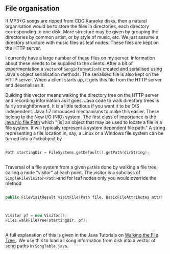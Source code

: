 
##  File organisation 


If MP3+G songs are ripped from CDG Karaoke disks, then
      a natural organisation would be to store the files in
      directories, each directory corresponding to one disk.
      More structure may be given by grouping the directories
      by common artist, or by style of music, etc.
      We just assume a directory structure with music files
      as leaf nodes. These files are kept on the HTTP server.


I currently have a large number of these files on my server.
      Information about these needs to be supplied to the clients.
      After a bit of experimentation a `Vector`of `SongInformation`is created and serialised
      using Java's object serialisation methods. The serialised
      file is also kept on the HTTP server. When a client
      starts up, it gets this file from the HTTP server
      and deserialises it.


Building this vector means walking the directory tree
      on the HTTP server and recording information as it goes.
      Java code to walk directory trees is fairly straightforward.
      It is a little tedious if you want it to be O/S independent.
      Java 1.7 introduced mechanisms to make this easier.
      These belong to the New I/O (NIO) system. The first
      class of importance is the [
	java.nio.file.Path](http://docs.oracle.com/javase/7/docs/api/java/nio/file/Path.html) which "[is] an object that may be used to locate a 
      file in a file system. 
      It will typically represent a system dependent file path."
      A string representing a file location in, say, a Linux
      or a Windows file system can be turned into a `Path`object by

```cpp

Path startingDir = FileSystems.getDefault().getPath(dirString);
      
```


Traversal of a file system from a given `path`is done by walking a file tree, calling a node "visitor"
      at each point. The visitor is a subclass of `SimpleFileVisitor<Path>`and for leaf nodes only you would override the
      method

```cpp

public FileVisitResult visitFile(Path file, BasicFileAttributes attr)
      
```

```cpp

Visitor pf = new Visitor();
Files.walkFileTree(startingDir, pf);
      
```


A full explanation of this is given in the Java Tutorials
      on [
	Walking the File Tree
      ](http://docs.oracle.com/javase/tutorial/essential/io/walk.html) .
      We use this to load all song information
      from disk into a vector of song
      paths in `SongTable.java`.
